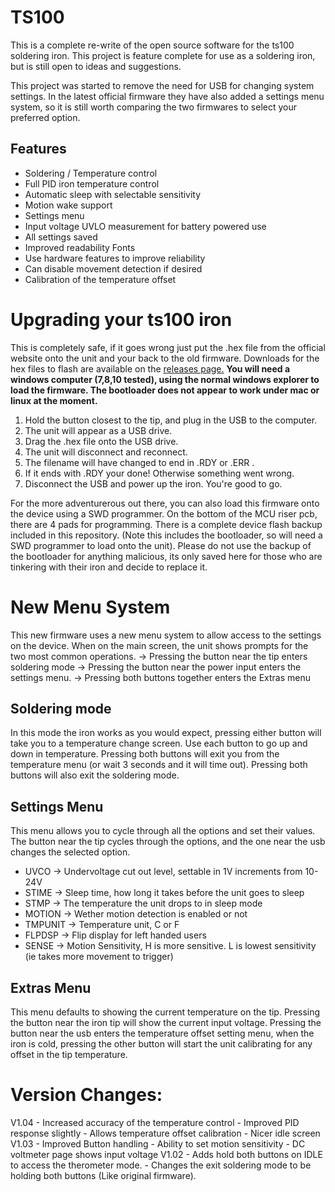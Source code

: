 # TS100
This is a complete re-write of the open source software for the ts100 soldering iron.
This project is feature complete for use as a soldering iron, but is still open to ideas and suggestions.

This project was started to remove the need for USB for changing system settings.
In the latest official firmware they have also added a settings menu system, so it is still worth comparing the two firmwares to select your preferred option.

## Features
* Soldering / Temperature control
* Full PID iron temperature control
* Automatic sleep with selectable sensitivity
* Motion wake support
* Settings menu
* Input voltage UVLO measurement for battery powered use
* All settings saved
* Improved readability Fonts
* Use hardware features to improve reliability
* Can disable movement detection if desired
* Calibration of the temperature offset

# Upgrading your ts100 iron
This is completely safe, if it goes wrong just put the .hex file from the official website onto the unit and your back to the old firmware. Downloads for the hex files to flash are available on the [releases page.](https://github.com/Ralim/ts100/releases)
**You will need a windows computer (7,8,10 tested), using the normal windows explorer to load the firmware.
The bootloader does not appear to work under mac or linux at the moment.**

1. Hold the button closest to the tip, and plug in the USB to the computer.
2. The unit will appear as a USB drive.
3. Drag the .hex file onto the USB drive.
4. The unit will disconnect and reconnect.
5. The filename will have changed to end in .RDY or .ERR .
6. If it ends with .RDY your done! Otherwise something went wrong.
7. Disconnect the USB and power up the iron. You're good to go.

For the more adventurerous out there, you can also load this firmware onto the device using a SWD programmer.
On the bottom of the MCU riser pcb, there are 4 pads for programming.
There is a complete device flash backup included in this repository. (Note this includes the bootloader, so will need a SWD programmer to load onto the unit). Please do not use the backup of the bootloader for anything malicious, its only saved here for those who are tinkering with their iron and decide to replace it.

# New Menu System
This new firmware uses a new menu system to allow access to the settings on the device.
When on the main screen, the unit shows prompts for the two most common operations.
-> Pressing the button near the tip enters soldering mode
-> Pressing the button near the power input enters the settings menu.
-> Pressing both buttons together enters the Extras menu
## Soldering mode
In this mode the iron works as you would expect, pressing either button will take you to a temperature change screen. Use each button to go up and down in temperature. Pressing both buttons will exit you from the temperature menu (or wait 3 seconds and it will time out).
Pressing both buttons will also exit the soldering mode.

## Settings Menu
This menu allows you to cycle through all the options and set their values.
The button near the tip cycles through the options, and the one near the usb changes the selected option.

* UVCO -> Undervoltage cut out level, settable in 1V increments from 10-24V
* STIME -> Sleep time, how long it takes before the unit goes to sleep
* STMP -> The temperature the unit drops to in sleep mode
* MOTION -> Wether motion detection is enabled or not
* TMPUNIT -> Temperature unit, C or F
* FLPDSP -> Flip display for left handed users
* SENSE -> Motion Sensitivity, H is more sensitive. L is lowest sensitivity (ie takes more movement to trigger)

## Extras Menu
This menu defaults to showing the current temperature on the tip. Pressing the button near the iron tip will show the current input voltage. Pressing the button near the usb enters the temperature offset setting menu, when the iron is cold, pressing the other button will start the unit calibrating for any offset in the tip temperature.

# Version Changes:
V1.04
	- Increased accuracy of the temperature control
	- Improved PID response slightly
	- Allows temperature offset calibration
	- Nicer idle screen
V1.03 
	- Improved Button handling
	- Ability to set motion sensitivity
	- DC voltmeter page shows input voltage
V1.02
	- Adds hold both buttons on IDLE to access the therometer mode.
	- Changes the exit soldering mode to be holding both buttons (Like original firmware).
